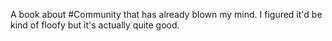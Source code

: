 A book about #Community that has already blown my mind. I figured it'd be kind of floofy but it's actually quite good. 